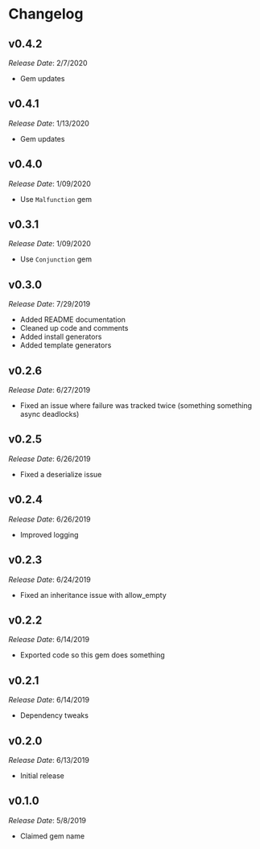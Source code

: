 # Changelog

## v0.4.2

*Release Date*: 2/7/2020

- Gem updates

## v0.4.1

*Release Date*: 1/13/2020

- Gem updates

## v0.4.0

*Release Date*: 1/09/2020

- Use `Malfunction` gem

## v0.3.1

*Release Date*: 1/09/2020

- Use `Conjunction` gem

## v0.3.0

*Release Date*: 7/29/2019

- Added README documentation
- Cleaned up code and comments
- Added install generators
- Added template generators

## v0.2.6

*Release Date*: 6/27/2019

- Fixed an issue where failure was tracked twice (something something async deadlocks)

## v0.2.5

*Release Date*: 6/26/2019

- Fixed a deserialize issue

## v0.2.4

*Release Date*: 6/26/2019

- Improved logging

## v0.2.3

*Release Date*: 6/24/2019

- Fixed an inheritance issue with allow_empty

## v0.2.2

*Release Date*: 6/14/2019

- Exported code so this gem does something

## v0.2.1

*Release Date*: 6/14/2019

- Dependency tweaks

## v0.2.0

*Release Date*: 6/13/2019

- Initial release

## v0.1.0

*Release Date*: 5/8/2019

- Claimed gem name
